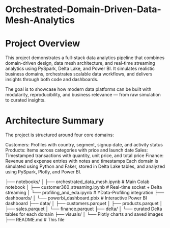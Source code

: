 # Orchestrated-Domain-Driven-Data-Mesh-Analytics

# Project Overview
This project demonstrates a full-stack data analytics pipeline that combines domain-driven design, data mesh architecture, and real-time streaming analytics using PySpark, Delta Lake, and Power BI. It simulates realistic business domains, orchestrates scalable data workflows, and delivers insights through both code and dashboards.

The goal is to showcase how modern data platforms can be built with modularity, reproducibility, and business relevance — from raw simulation to curated insights.

# Architecture Summary
The project is structured around four core domains:

Customers: Profiles with country, segment, signup date, and activity status
Products: Items across categories with price and launch date
Sales: Timestamped transactions with quantity, unit price, and total price
Finance: Revenue and expense entries with notes and timestamps
Each domain is simulated using Python and Faker, stored in Delta Lake tables, and analyzed using PySpark, Plotly, and Power BI.

├── notebooks/
│   ├── orchestrated_data_mesh.ipynb        # Main Colab notebook
│   ├── customer360_streaming.ipynb         # Real-time socket + Delta streaming
│   └── profiling_and_eda.ipynb             # YData-Profiling integration
├── dashboards/
│   └── powerbi_dashboard.pbix              # Interactive Power BI dashboard
├── data/
│   ├── customers.parquet
│   ├── products.parquet
│   ├── sales.parquet
│   └── finance.parquet
├── delta/
│   └── curated Delta tables for each domain
├── visuals/
│   └── Plotly charts and saved images
├── README.md                               # This file


